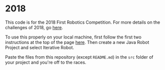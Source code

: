 # 2018

This code is for the 2018 First Robotics Competition. For more details on the challenges of 2018, go [here](https://firstfrc.blob.core.windows.net/frc2018/Manual/2018FRCGameSeasonManual.pdf).

To use this properly on your local machine, first follow the first two
instructions at the top  of the page [here](https://wpilib.screenstepslive.com/s/currentCS/m/java).
Then create a new Java Robot Project and select Iterative Robot.

Paste the files from this repository (except `README.md`) in the `src` folder of your project and
you're off to the races.
